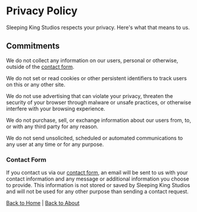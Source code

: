 ---
---

# Privacy Policy

Sleeping King Studios respects your privacy. Here's what that means to us.

## Commitments

We do not collect any information on our users, personal or otherwise, outside of the [contact form](/contact.html).

We do not set or read cookies or other persistent identifiers to track users on this or any other site.

We do not use advertising that can violate your privacy, threaten the security of your browser through malware or unsafe practices, or otherwise interfere with your browsing experience.

We do not purchase, sell, or exchange information about our users from, to, or with any third party for any reason.

We do not send unsolicited, scheduled or automated communications to any user at any time or for any purpose.

### Contact Form

If you contact us via our [contact form](/contact.html), an email will be sent to us with your contact information and any message or additional information you choose to provide. This information is not stored or saved by Sleeping King Studios and will not be used for any other purpose than sending a contact request.

[<i class="fa fa-fw fa-home"></i> Back to Home](/)
|
[<i class="fa fa-fw fa-arrow-left"></i> Back to About](/about)
